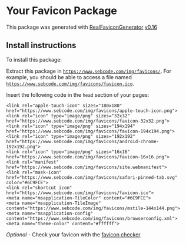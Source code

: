 # Your Favicon Package

This package was generated with [RealFaviconGenerator](https://realfavicongenerator.net/) [v0.16](https://realfavicongenerator.net/change_log#v0.16)

## Install instructions

To install this package:

Extract this package in <code>https://www.sebcode.com/img/favicons/</code>. For example, you should be able to access a file named <code>https://www.sebcode.com/img/favicons/favicon.ico</code>.

Insert the following code in the `head` section of your pages:

    <link rel="apple-touch-icon" sizes="180x180" href="https://www.sebcode.com/img/favicons/apple-touch-icon.png">
    <link rel="icon" type="image/png" sizes="32x32" href="https://www.sebcode.com/img/favicons/favicon-32x32.png">
    <link rel="icon" type="image/png" sizes="194x194" href="https://www.sebcode.com/img/favicons/favicon-194x194.png">
    <link rel="icon" type="image/png" sizes="192x192" href="https://www.sebcode.com/img/favicons/android-chrome-192x192.png">
    <link rel="icon" type="image/png" sizes="16x16" href="https://www.sebcode.com/img/favicons/favicon-16x16.png">
    <link rel="manifest" href="https://www.sebcode.com/img/favicons/site.webmanifest">
    <link rel="mask-icon" href="https://www.sebcode.com/img/favicons/safari-pinned-tab.svg" color="#6C9FCE">
    <link rel="shortcut icon" href="https://www.sebcode.com/img/favicons/favicon.ico">
    <meta name="msapplication-TileColor" content="#6C9FCE">
    <meta name="msapplication-TileImage" content="https://www.sebcode.com/img/favicons/mstile-144x144.png">
    <meta name="msapplication-config" content="https://www.sebcode.com/img/favicons/browserconfig.xml">
    <meta name="theme-color" content="#ffffff">

*Optional* - Check your favicon with the [favicon checker](https://realfavicongenerator.net/favicon_checker)